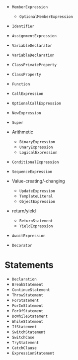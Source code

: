 * `MemberExpression`
  * `OptionalMemberExpression`
* `Identifier`

* `AssignmentExpression`
* `VariableDeclarator`
* `VariableDeclaration`
* `ClassPrivateProperty`
* `ClassProperty`

* `Function`

* `CallExpression`
* `OptionalCallExpression`
* `NewExpression`
* `Super`

* Arithmetic
  * `BinaryExpression`
  * `UnaryExpression`
  * `LogicalExpression`

* `ConditionalExpression`
* `SequenceExpression`

* Value-creating/-changing
  * `UpdateExpression`
  * `TemplateLiteral`
  * `ObjectExpression`

* return/yield
  * `ReturnStatement`
  * `YieldExpression`

* `AwaitExpression`

* `Decorator`


# Statements

* `Declaration`
* `BreakStatement`
* `ContinueStatement`
* `ThrowStatement`
* `ForStatement`
* `ForInStatement`
* `ForOfStatement`
* `DoWhileStatement`
* `WhileStatement`
* `IfStatement`
* `SwitchStatement`
* `SwitchCase`
* `TryStatement`
* `CatchClause`
* `ExpressionStatement`
